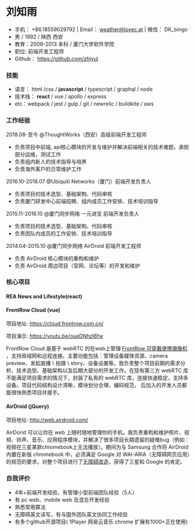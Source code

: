 # 刘知雨
-  手机： +86.18559029792 | Email： weather@lovec.at | 微信： DK_bingo
-  男 / 1992 / 陕西 西安 
-  教育：2009-2013 本科 / 厦门大学软件学院 
-  职位: 前端开发工程师
-  Github： https://github.com/zhiyul
### 技能

* 语言： html  /css / __javascript__ / typescript / graphql / node 
* 技术栈： __react__ / vue  / apollo / express 
* etc：webpack / jest / gulp /  git / newrelic / buildkite / aws

### 工作经验

2018.08-至今 @ThoughtWorks（西安）高级前端开发工程师

- 负责项目中前端, api核心模块的开发与维护并解决前端相关的技术难题，承担部分运维，测试工作
- 负责组内新人的技术指导与培养
- 负责海外客户的日常维护工作

2016.10-2018.07 @Ubiquiti Networks（厦门）前端开发负责人

- 负责项目的技术选型、基础架构、代码审核
- 负责厦门研发中心前端招聘、组内成员工作安排、技术培训指导

2015.11-2016.10 @厦门同步网络 一元进宝 前端开发负责人

- 负责项目的技术选型、基础架构、代码审核
- 负责团队内成员的工作安排、技术培训指导

2014.04-2015.10 @厦门同步网络 AirDroid 前端开发工程师

- 负责 AirDroid 核心模块的重构和维护
- 负责 AirDroid 周边项目（官网、论坛等）的开发和维护

### 核心项目

#### REA News and Lifestyle(react)

#### FrontRow Cloud (vue)

项目地址: https://cloud.frontrow.com.cn/

项目演示: https://youtu.be/oueDNhzl6fw

FrontRow Cloud 是基于 webRTC 的在web上管理  [FrontRow 可穿戴便携摄像机](https://www.frontrow.com.cn/) ，支持局域网和远程连接。主要功能包括：管理设备媒体资源、camera preview、发起直播 \ 拍摄 \ story、设备设置等。我负责整个项目前期的需求分析、技术选型、基础架构以及后期大部分的开发工作。在现有第三方 webRTC 库不能满足项目需求的情况下，封装了私有的 webRTC 库，连接快速稳定，支持多设备。项目代码结构设计清晰，模块划分合理，编码规范， 后加入的开发人员都能很快熟悉项目并接手。

#### AirDroid (jQuery)

项目地址: http://web.airdroid.com/

AirDorid 可以让你在 web 上随时随地管理你的手机。我负责重构和维护照片、视频、铃声、音乐、应用程序模块，并解决了很多项目长期遗留的疑难bug（例如：视频在三星某款chromebook上无法播放）。期间为与 Samsung 合作将 AirDroid 内置在新版 chromebook 中，必须满足 Google 对 WAI-ARIA（无障碍网页应用）的规范的要求，对整个项目进行了[无障碍改造](https://github.com/zhiyul/blog/blob/master/201509/01.md)，获得了三星和 Google 的肯定。

### 自我评价

- 4年+前端开发经验，有管理小型前端团队经验（5人）
- 有 pc web、mobile web 及混合开发经验
- 熟悉常用算法
- 无障碍英文读写，有与国外团队英文协同工作经验
- 有多个github开源项目( 1Player 网易云音乐 chrome 扩展有1000+正在使用)
